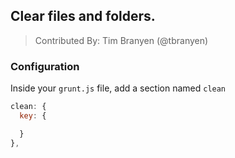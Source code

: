 ## Clear files and folders.
> Contributed By: Tim Branyen (@tbranyen)

### Configuration

Inside your `grunt.js` file, add a section named `clean`

``` javascript
clean: {
  key: {

  }
},

```
